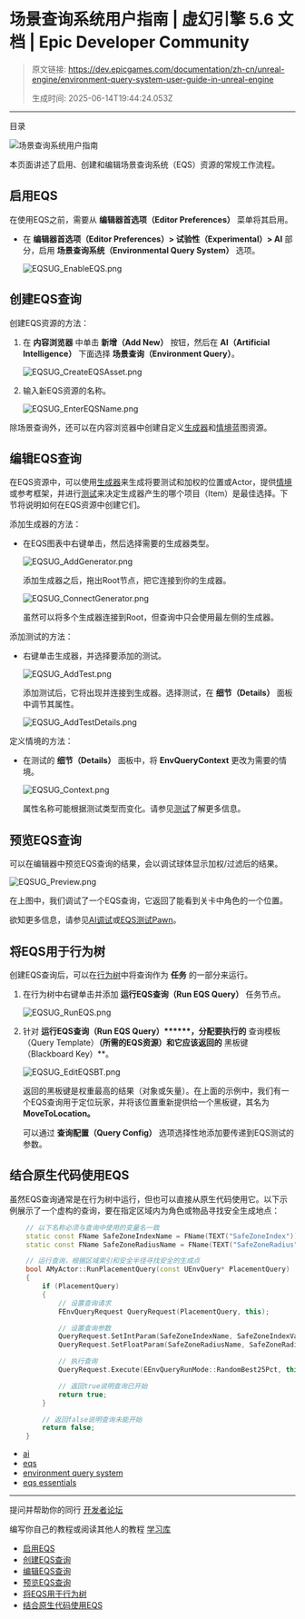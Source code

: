 # 场景查询系统用户指南 | 虚幻引擎 5.6 文档 | Epic Developer Community

> 原文链接: https://dev.epicgames.com/documentation/zh-cn/unreal-engine/environment-query-system-user-guide-in-unreal-engine
> 
> 生成时间: 2025-06-14T19:44:24.053Z

---

目录

![场景查询系统用户指南](https://dev.epicgames.com/community/api/documentation/image/7a92f933-e212-4d4d-a848-841ff55e2c3f?resizing_type=fill&width=1920&height=335)

本页面讲述了启用、创建和编辑场景查询系统（EQS）资源的常规工作流程。

## 启用EQS

在使用EQS之前，需要从 **编辑器首选项（Editor Preferences）** 菜单将其启用。

-   在 **编辑器首选项（Editor Preferences）> 试验性（Experimental）> AI** 部分，启用 **场景查询系统（Environmental Query System）** 选项。
    
    ![](https://d1iv7db44yhgxn.cloudfront.net/documentation/images/d141eb56-d117-4619-a62d-112267a91200/eqsug_enableeqs.png "EQSUG_EnableEQS.png")

## 创建EQS查询

创建EQS资源的方法：

1.  在 **内容浏览器** 中单击 **新增（Add New）** 按钮，然后在 **AI（Artificial Intelligence）** 下面选择 **场景查询（Environment Query）**。
    
    ![](https://d1iv7db44yhgxn.cloudfront.net/documentation/images/9d819d0b-9732-476c-b545-2dc45224a781/eqsug_createeqsasset.png "EQSUG_CreateEQSAsset.png")
2.  输入新EQS资源的名称。
    
    ![](https://d1iv7db44yhgxn.cloudfront.net/documentation/images/acd44549-2629-4bd4-bedf-60201feae570/eqsug_entereqsname.png "EQSUG_EnterEQSName.png")

除场景查询外，还可以在内容浏览器中创建自定义[生成器](/documentation/zh-cn/unreal-engine/eqs-node-reference-generators-in-unreal-engine#customgenerators)和[情境](/documentation/zh-cn/unreal-engine/eqs-node-reference-contexts-in-unreal-engine#envquerycontext_blueprintbase)蓝图资源。

## 编辑EQS查询

在EQS资源中，可以使用[生成器](/documentation/zh-cn/unreal-engine/eqs-node-reference-generators-in-unreal-engine)来生成将要测试和加权的位置或Actor，提供[情境](/documentation/zh-cn/unreal-engine/eqs-node-reference-contexts-in-unreal-engine)或参考框架，并进行[测试](/documentation/zh-cn/unreal-engine/eqs-node-reference-tests-in-unreal-engine)来决定生成器产生的哪个项目（Item）是最佳选择。下节将说明如何在EQS资源中创建它们。

添加生成器的方法：

-   在EQS图表中右键单击，然后选择需要的生成器类型。
    
    ![](https://d1iv7db44yhgxn.cloudfront.net/documentation/images/e45340b7-6b01-48b6-ab8a-b4c7d5faf91e/eqsug_addgenerator.png "EQSUG_AddGenerator.png")
    
    添加生成器之后，拖出Root节点，把它连接到你的生成器。
    
    ![](https://d1iv7db44yhgxn.cloudfront.net/documentation/images/cf4c696d-207a-4ef3-a65e-976c5d384136/eqsug_connectgenerator.png "EQSUG_ConnectGenerator.png")
    
    虽然可以将多个生成器连接到Root，但查询中只会使用最左侧的生成器。
    

添加测试的方法：

-   右键单击生成器，并选择要添加的测试。
    
    ![](https://d1iv7db44yhgxn.cloudfront.net/documentation/images/dad69c49-9ce3-49d3-9871-34ca419a4880/eqsug_addtest.png "EQSUG_AddTest.png")
    
    添加测试后，它将出现并连接到生成器。选择测试，在 **细节（Details）** 面板中调节其属性。
    
    ![](https://d1iv7db44yhgxn.cloudfront.net/documentation/images/5e72bc4c-361d-4fd7-9cc1-4934804b9792/eqsug_addtestdetails.png "EQSUG_AddTestDetails.png")

定义情境的方法：

-   在测试的 **细节（Details）** 面板中，将 **EnvQueryContext** 更改为需要的情境。
    
    ![](https://d1iv7db44yhgxn.cloudfront.net/documentation/images/d2d6ecd2-1749-49ce-ae74-a699bf9fc7cb/eqsug_context.png "EQSUG_Context.png")
    
    属性名称可能根据测试类型而变化。请参见[测试](/documentation/zh-cn/unreal-engine/eqs-node-reference-tests-in-unreal-engine)了解更多信息。
    

## 预览EQS查询

可以在编辑器中预览EQS查询的结果，会以调试球体显示加权/过滤后的结果。

![](https://d1iv7db44yhgxn.cloudfront.net/documentation/images/f5451317-bccc-4748-9aa6-11d236a038bd/eqsug_preview.png "EQSUG_Preview.png")

在上图中，我们调试了一个EQS查询，它返回了能看到关卡中角色的一个位置。

欲知更多信息，请参见[AI调试](/documentation/zh-cn/unreal-engine/ai-debugging-in-unreal-engine)或[EQS测试Pawn](/documentation/zh-cn/unreal-engine/environment-query-testing-pawn-in-unreal-engine)。

## 将EQS用于行为树

创建EQS查询后，可以在[行为树](/documentation/404)中将查询作为 **任务** 的一部分来运行。

1.  在行为树中右键单击并添加 **运行EQS查询（Run EQS Query）** 任务节点。
    
    ![](https://d1iv7db44yhgxn.cloudfront.net/documentation/images/d7e5804a-9635-4b46-9850-3ccf1b0a1c9c/eqsug_runeqs.png "EQSUG_RunEQS.png")
2.  针对 **运行EQS查询（Run EQS Query）****\*\*，分配要执行的** 查询模板（Query Template）**（所需的EQS资源）和它应该返回的** 黑板键（Blackboard Key）\*\*。
    
    ![](https://d1iv7db44yhgxn.cloudfront.net/documentation/images/ccbb3cb7-4b4f-415a-a992-23227455ec4c/eqsug_editeqsbt.png "EQSUG_EditEQSBT.png")
    
    返回的黑板键是权重最高的结果（对象或矢量）。在上面的示例中，我们有一个EQS查询用于定位玩家，并将该位置重新提供给一个黑板键，其名为 **MoveToLocation。** 
    
    可以通过 **查询配置（Query Config）** 选项选择性地添加要传递到EQS测试的参数。
    

## 结合原生代码使用EQS

虽然EQS查询通常是在行为树中运行，但也可以直接从原生代码使用它。以下示例展示了一个虚构的查询，要在指定区域内为角色或物品寻找安全生成地点：

```cpp
	// 以下名称必须与查询中使用的变量名一致
	static const FName SafeZoneIndexName = FName(TEXT("SafeZoneIndex"));
	static const FName SafeZoneRadiusName = FName(TEXT("SafeZoneRadius"));

	// 运行查询，根据区域索引和安全半径寻找安全的生成点
	bool AMyActor::RunPlacementQuery(const UEnvQuery* PlacementQuery)
	{
		if (PlacementQuery)
		{
			// 设置查询请求
			FEnvQueryRequest QueryRequest(PlacementQuery, this);

			// 设置查询参数
			QueryRequest.SetIntParam(SafeZoneIndexName, SafeZoneIndexValue);
			QueryRequest.SetFloatParam(SafeZoneRadiusName, SafeZoneRadius);

			// 执行查询
			QueryRequest.Execute(EEnvQueryRunMode::RandomBest25Pct, this, &AFortAthenaMutator_SpawningPolicyBase::OnEQSSpawnLocationFinished);

			// 返回true说明查询已开始
			return true;
		}

		// 返回false说明查询未能开始
		return false;
	}
```

-   [ai](https://dev.epicgames.com/community/search?query=ai)
-   [eqs](https://dev.epicgames.com/community/search?query=eqs)
-   [environment query system](https://dev.epicgames.com/community/search?query=environment%20query%20system)
-   [eqs essentials](https://dev.epicgames.com/community/search?query=eqs%20essentials)

* * *

提问并帮助你的同行 [开发者论坛](https://forums.unrealengine.com/categories?tag=unreal-engine)

编写你自己的教程或阅读其他人的教程 [学习库](https://dev.epicgames.com/community/unreal-engine/learning)

-   [启用EQS](/documentation/zh-cn/unreal-engine/environment-query-system-user-guide-in-unreal-engine#%E5%90%AF%E7%94%A8eqs)
-   [创建EQS查询](/documentation/zh-cn/unreal-engine/environment-query-system-user-guide-in-unreal-engine#%E5%88%9B%E5%BB%BAeqs%E6%9F%A5%E8%AF%A2)
-   [编辑EQS查询](/documentation/zh-cn/unreal-engine/environment-query-system-user-guide-in-unreal-engine#%E7%BC%96%E8%BE%91eqs%E6%9F%A5%E8%AF%A2)
-   [预览EQS查询](/documentation/zh-cn/unreal-engine/environment-query-system-user-guide-in-unreal-engine#%E9%A2%84%E8%A7%88eqs%E6%9F%A5%E8%AF%A2)
-   [将EQS用于行为树](/documentation/zh-cn/unreal-engine/environment-query-system-user-guide-in-unreal-engine#%E5%B0%86eqs%E7%94%A8%E4%BA%8E%E8%A1%8C%E4%B8%BA%E6%A0%91)
-   [结合原生代码使用EQS](/documentation/zh-cn/unreal-engine/environment-query-system-user-guide-in-unreal-engine#%E7%BB%93%E5%90%88%E5%8E%9F%E7%94%9F%E4%BB%A3%E7%A0%81%E4%BD%BF%E7%94%A8eqs)